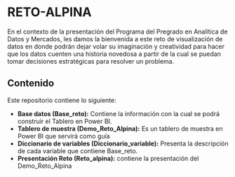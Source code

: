 # RETO-ALPINA

En el contexto de la presentación del Programa del Pregrado en Analítica de Datos y Mercados, les damos la bienvenida a este reto de visualización de datos en donde podrán dejar volar su imaginación y creatividad para hacer que los datos cuenten una historia novedosa a partir de la cual se puedan tomar decisiones estratégicas para resolver un problema.

## Contenido

Este repositorio contiene lo siguiente: 

- **Base datos (Base_reto):** Contiene la información con la cual se podrá construir el Tablero en Power BI. 
- **Tablero de muestra (Demo_Reto_Alpina):** Es un tablero de muestra en Power BI que servirá como guía
- **Diccionario de variables (Diccionario_variable):** Presenta la descripción de cada variable que contiene Base_reto.
- **Presentación Reto (Reto_alpina):** contiene la presentación del Demo_Reto_Alpina
